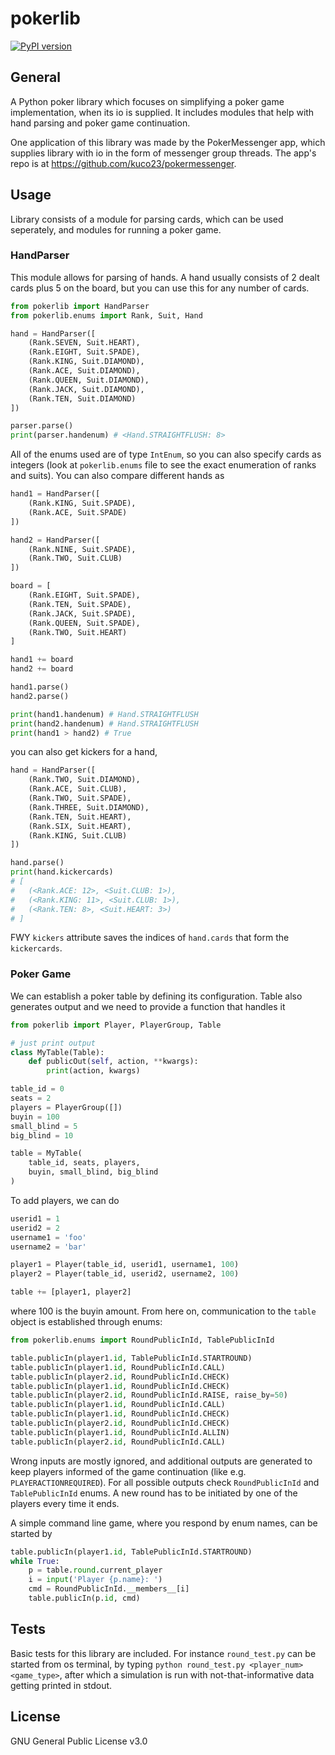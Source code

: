 # pokerlib

[![PyPI version](https://badge.fury.io/py/pokerlib.svg)](https://pypi.org/project/pokerlib)

## General

A Python poker library which focuses on simplifying a poker game implementation,
when its io is supplied. It includes modules that help with hand parsing and poker game continuation.

One application of this library was made by the PokerMessenger app,
which supplies library with io in the form of messenger group threads.
The app's repo is at https://github.com/kuco23/pokermessenger.

## Usage

Library consists of a module for parsing cards, which can be used seperately, and modules for running a poker game.

### HandParser

This module allows for parsing of hands. A hand usually consists of 2 dealt cards plus 5 on the board, but you can use this
for any number of cards.

```python
from pokerlib import HandParser
from pokerlib.enums import Rank, Suit, Hand

hand = HandParser([
    (Rank.SEVEN, Suit.HEART),
    (Rank.EIGHT, Suit.SPADE),
    (Rank.KING, Suit.DIAMOND),
    (Rank.ACE, Suit.DIAMOND),
    (Rank.QUEEN, Suit.DIAMOND),
    (Rank.JACK, Suit.DIAMOND),
    (Rank.TEN, Suit.DIAMOND)
])

parser.parse()
print(parser.handenum) # <Hand.STRAIGHTFLUSH: 8>
```

All of the enums used are of type `IntEnum`, so you can also specify cards as integers (look at `pokerlib.enums` file to see the exact enumeration of ranks and suits). You can also compare different hands as

```python
hand1 = HandParser([
    (Rank.KING, Suit.SPADE),
    (Rank.ACE, Suit.SPADE)
])

hand2 = HandParser([
    (Rank.NINE, Suit.SPADE),
    (Rank.TWO, Suit.CLUB)
])

board = [
    (Rank.EIGHT, Suit.SPADE),
    (Rank.TEN, Suit.SPADE),
    (Rank.JACK, Suit.SPADE),
    (Rank.QUEEN, Suit.SPADE),
    (Rank.TWO, Suit.HEART)
]

hand1 += board
hand2 += board

hand1.parse()
hand2.parse()

print(hand1.handenum) # Hand.STRAIGHTFLUSH
print(hand2.handenum) # Hand.STRAIGHTFLUSH
print(hand1 > hand2) # True
```

you can also get kickers for a hand,

```python
hand = HandParser([
    (Rank.TWO, Suit.DIAMOND),
    (Rank.ACE, Suit.CLUB),
    (Rank.TWO, Suit.SPADE),
    (Rank.THREE, Suit.DIAMOND),
    (Rank.TEN, Suit.HEART),
    (Rank.SIX, Suit.HEART),
    (Rank.KING, Suit.CLUB)
])

hand.parse()
print(hand.kickercards)
# [
#   (<Rank.ACE: 12>, <Suit.CLUB: 1>),
#   (<Rank.KING: 11>, <Suit.CLUB: 1>),
#   (<Rank.TEN: 8>, <Suit.HEART: 3>)
# ]
```

FWY `kickers` attribute saves the indices of `hand.cards` that form the `kickercards`.

### Poker Game

We can establish a poker table by defining its configuration. Table also generates
output and we need to provide a function that handles it

```python
from pokerlib import Player, PlayerGroup, Table

# just print output
class MyTable(Table):
    def publicOut(self, action, **kwargs):
        print(action, kwargs)

table_id = 0
seats = 2
players = PlayerGroup([])
buyin = 100
small_blind = 5
big_blind = 10

table = MyTable(
    table_id, seats, players,
    buyin, small_blind, big_blind
)
```

To add players, we can do

```python
userid1 = 1
userid2 = 2
username1 = 'foo'
username2 = 'bar'

player1 = Player(table_id, userid1, username1, 100)
player2 = Player(table_id, userid2, username2, 100)

table += [player1, player2]
```

where 100 is the buyin amount. From here on, communication to the `table` object is established through enums:

```python
from pokerlib.enums import RoundPublicInId, TablePublicInId

table.publicIn(player1.id, TablePublicInId.STARTROUND)
table.publicIn(player1.id, RoundPublicInId.CALL)
table.publicIn(player2.id, RoundPublicInId.CHECK)
table.publicIn(player1.id, RoundPublicInId.CHECK)
table.publicIn(player2.id, RoundPublicInId.RAISE, raise_by=50)
table.publicIn(player1.id, RoundPublicInId.CALL)
table.publicIn(player1.id, RoundPublicInId.CHECK)
table.publicIn(player2.id, RoundPublicInId.CHECK)
table.publicIn(player1.id, RoundPublicInId.ALLIN)
table.publicIn(player2.id, RoundPublicInId.CALL)
```

Wrong inputs are mostly ignored, and additional outputs are generated to
keep players informed of the game continuation (like e.g. `PLAYERACTIONREQUIRED`).
For all possible outputs check `RoundPublicInId` and `TablePublicInId` enums.
A new round has to be initiated by one of the players every time it ends.

A simple command line game, where you respond by enum names, can be started by

```python
table.publicIn(player1.id, TablePublicInId.STARTROUND)
while True:
    p = table.round.current_player
    i = input('Player {p.name}: ')
    cmd = RoundPublicInId.__members__[i]
    table.publicIn(p.id, cmd)
```

## Tests

Basic tests for this library are included.
For instance `round_test.py` can be started from os terminal, by typing `python round_test.py <player_num> <game_type>`, after which a simulation is run with not-that-informative data getting printed in stdout.

## License

GNU General Public License v3.0

